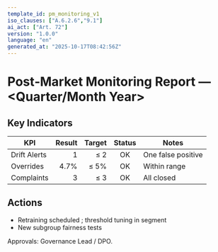 ```yaml
---
template_id: pm_monitoring_v1
iso_clauses: ["A.6.2.6","9.1"]
ai_act: ["Art. 72"]
version: "1.0.0"
language: "en"
generated_at: "2025-10-17T08:42:56Z"
---
```


# Post‑Market Monitoring Report — <Quarter/Month Year>

## Key Indicators
| KPI | Result | Target | Status | Notes |
|-----|-------:|-------:|:------:|-------|
| Drift Alerts | 1 | ≤ 2 | OK | One false positive |
| Overrides | 4.7% | ≤ 5% | OK | Within range |
| Complaints | 3 | ≤ 3 | OK | All closed |

## Actions
- Retraining scheduled <date>; threshold tuning in segment <X>  
- New subgroup fairness tests

Approvals: Governance Lead / DPO.
